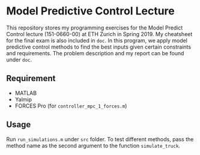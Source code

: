 # Model Predictive Control Lecture

This repository stores my programming exercises for the Model Predict Control lecture (151-0660-00) at ETH Zurich in Spring 2019. My cheatsheet for the final exam is also included in <code>doc</code>. In this program, we apply model predictive control methods to find the best inputs given certain constraints and requirements. The problem description and my report can be found under <code>doc</code>.

## Requirement

- MATLAB
- Yalmip
- FORCES Pro (for <code>controller_mpc_1_forces.m</code>)

## Usage

Run <code>run_simulations.m</code> under <code>src</code> folder. To test different methods, pass the method name as the second argument to the function <code>simulate_truck</code>.

